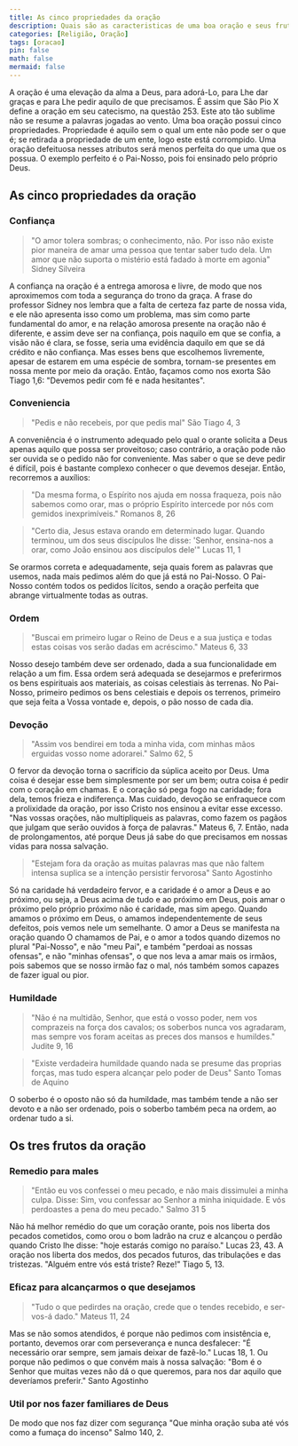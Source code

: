 ```yaml
---
title: As cinco propriedades da oração
description: Quais são as caracteristicas de uma boa oração e seus frutos?
categories: [Religião, Oração]
tags: [oracao]
pin: false
math: false
mermaid: false
---
```


A oração é uma elevação da alma a Deus, para adorá-Lo, para Lhe dar graças e para Lhe pedir aquilo de que precisamos. É assim que São Pio X define a oração em seu catecismo, na questão 253. Este ato tão sublime não se resume a palavras jogadas ao vento. Uma boa oração possui cinco propriedades. Propriedade é aquilo sem o qual um ente não pode ser o que é; se retirada a propriedade de um ente, logo este está corrompido. Uma oração defeituosa nesses atributos será menos perfeita do que uma que os possua. O exemplo perfeito é o Pai-Nosso, pois foi ensinado pelo próprio Deus.

## As cinco propriedades da oração
### Confiança

> "O amor tolera sombras; o conhecimento, não. Por isso não existe pior maneira de amar uma pessoa que tentar saber tudo dela. Um amor que não suporta o mistério está fadado à morte em agonia" Sidney Silveira

A confiança na oração é a entrega amorosa e livre, de modo que nos aproximemos com toda a segurança do trono da graça. A frase do professor Sidney nos lembra que a falta de certeza faz parte de nossa vida, e ele não apresenta isso como um problema, mas sim como parte fundamental do amor, e na relação amorosa presente na oração não é diferente, e assim deve ser na confiança, pois naquilo em que se confia, a visão não é clara, se fosse, seria uma evidência daquilo em que se dá crédito e não confiança. Mas esses bens que escolhemos livremente, apesar de estarem em uma espécie de sombra, tornam-se presentes em nossa mente por meio da oração. Então, façamos como nos exorta São Tiago 1,6: "Devemos pedir com fé e nada hesitantes".

### Conveniencia

> "Pedis e não recebeis, por que pedis mal" São Tiago 4, 3

A conveniência é o instrumento adequado pelo qual o orante solicita a Deus apenas aquilo que possa ser proveitoso; caso contrário, a oração pode não ser ouvida se o pedido não for conveniente. Mas saber o que se deve pedir é difícil, pois é bastante complexo conhecer o que devemos desejar. Então, recorremos a auxílios:

> "Da mesma forma, o Espírito nos ajuda em nossa fraqueza, pois não sabemos como orar, mas o próprio Espírito intercede por nós com gemidos inexprimíveis."  Romanos 8, 26

> "Certo dia, Jesus estava orando em determinado lugar. Quando terminou, um dos seus discípulos lhe disse: 'Senhor, ensina-nos a orar, como João ensinou aos discípulos dele'" Lucas 11, 1

Se orarmos correta e adequadamente, seja quais forem as palavras que usemos, nada mais pedimos além do que já está no Pai-Nosso. O Pai-Nosso contém todos os pedidos lícitos, sendo a oração perfeita que abrange virtualmente todas as outras.

### Ordem

> "Buscai em primeiro lugar o Reino de Deus e a sua justiça e todas estas coisas vos serão dadas em acréscimo." Mateus 6, 33

Nosso desejo também deve ser ordenado, dada a sua funcionalidade em relação a um fim. Essa ordem será adequada se desejarmos e preferirmos os bens espirituais aos materiais, as coisas celestiais às terrenas. No Pai-Nosso, primeiro pedimos os bens celestiais e depois os terrenos, primeiro que seja feita a Vossa vontade e, depois, o pão nosso de cada dia.

### Devoção

> "Assim vos bendirei em toda a minha vida, com minhas mãos erguidas vosso nome adorarei." Salmo 62, 5

O fervor da devoção torna o sacrifício da súplica aceito por Deus. Uma coisa é desejar esse bem simplesmente por ser um bem; outra coisa é pedir com o coração em chamas. E o coração só pega fogo na caridade; fora dela, temos frieza e indiferença. Mas cuidado, devoção se enfraquece com a prolixidade da oração, por isso Cristo nos ensinou a evitar esse excesso. "Nas vossas orações, não multipliqueis as palavras, como fazem os pagãos que julgam que serão ouvidos à força de palavras." Mateus 6, 7. Então, nada de prolongamentos, até porque Deus já sabe do que precisamos em nossas vidas para nossa salvação.

> "Estejam fora da oração as muitas palavras mas que não faltem intensa suplica se a intenção persistir fervorosa" Santo Agostinho

Só na caridade há verdadeiro fervor, e a caridade é o amor a Deus e ao próximo, ou seja, a Deus acima de tudo e ao próximo em Deus, pois amar o próximo pelo próprio próximo não é caridade, mas sim apego. Quando amamos o próximo em Deus, o amamos independentemente de seus defeitos, pois vemos nele um semelhante. O amor a Deus se manifesta na oração quando O chamamos de Pai, e o amor a todos quando dizemos no plural "Pai-Nosso", e não "meu Pai", e também "perdoai as nossas ofensas", e não "minhas ofensas", o que nos leva a amar mais os irmãos, pois sabemos que se nosso irmão faz o mal, nós também somos capazes de fazer igual ou pior.

### Humildade

> "Não é na multidão, Senhor, que está o vosso poder, nem vos comprazeis na força dos cavalos; os soberbos nunca vos agradaram, mas sempre vos foram aceitas as preces dos mansos e humildes." Judite 9, 16

> "Existe verdadeira humildade quando nada se presume das proprias forças, mas tudo espera alcançar pelo poder de Deus" Santo Tomas de Aquino

O soberbo é o oposto não só da humildade, mas também tende a não ser devoto e a não ser ordenado, pois o soberbo também peca na ordem, ao ordenar tudo a si.

## Os tres frutos da oração
### Remedio para males

> "Então eu vos confessei o meu pecado, e não mais dissimulei a minha culpa. Disse: Sim, vou confessar ao Senhor a minha iniquidade. E vós perdoastes a pena do meu pecado." Salmo 31 5

Não há melhor remédio do que um coração orante, pois nos liberta dos pecados cometidos, como orou o bom ladrão na cruz e alcançou o perdão quando Cristo lhe disse: "hoje estarás comigo no paraíso." Lucas 23, 43. A oração nos liberta dos medos, dos pecados futuros, das tribulações e das tristezas. "Alguém entre vós está triste? Reze!" Tiago 5, 13.

### Eficaz para alcançarmos o que desejamos

> "Tudo o que pedirdes na oração, crede que o tendes recebido, e ser-vos-á dado." Mateus 11, 24

Mas se não somos atendidos, é porque não pedimos com insistência e, portanto, devemos orar com perseverança e nunca desfalecer: "É necessário orar sempre, sem jamais deixar de fazê-lo." Lucas 18, 1. Ou porque não pedimos o que convém mais à nossa salvação: "Bom é o Senhor que muitas vezes não dá o que queremos, para nos dar aquilo que deveríamos preferir." Santo Agostinho

### Util por nos fazer familiares de Deus

De modo que nos faz dizer com segurança "Que minha oração suba até vós como a fumaça do incenso" Salmo 140, 2.
